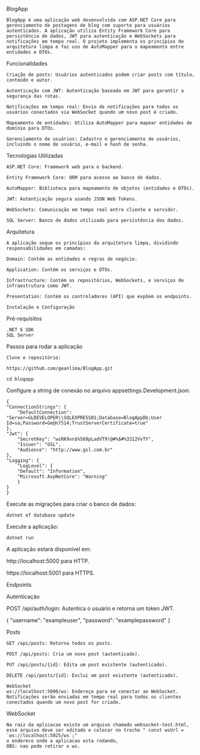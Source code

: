 BlogApp 

    BlogApp é uma aplicação web desenvolvida com ASP.NET Core para gerenciamento de postagens de blog com suporte para usuários autenticados. A aplicação utiliza Entity Framework Core para persistência de dados, JWT para autenticação e WebSockets para notificações em tempo real. O projeto implementa os princípios de arquitetura limpa e faz uso de AutoMapper para o mapeamento entre entidades e DTOs. 

Funcionalidades 

    Criação de posts: Usuários autenticados podem criar posts com título, conteúdo e autor. 

    Autenticação com JWT: Autenticação baseada em JWT para garantir a segurança das rotas. 

    Notificações em tempo real: Envio de notificações para todos os usuários conectados via WebSocket quando um novo post é criado. 

    Mapeamento de entidades: Utiliza AutoMapper para mapear entidades de domínio para DTOs. 

    Gerenciamento de usuários: Cadastro e gerenciamento de usuários, incluindo o nome de usuário, e-mail e hash de senha. 



Tecnologias Utilizadas 

    ASP.NET Core: Framework web para o backend. 

    Entity Framework Core: ORM para acesso ao banco de dados. 

    AutoMapper: Biblioteca para mapeamento de objetos (entidades e DTOs). 

    JWT: Autenticação segura usando JSON Web Tokens. 

    WebSockets: Comunicação em tempo real entre cliente e servidor. 

    SQL Server: Banco de dados utilizado para persistência dos dados. 

 

Arquitetura 

    A aplicação segue os princípios da arquitetura limpa, dividindo responsabilidades em camadas: 

    Domain: Contém as entidades e regras de negócio. 

    Application: Contém os serviços e DTOs. 

    Infrastructure: Contém os repositórios, WebSockets, e serviços de infraestrutura como JWT. 

    Presentation: Contém os controladores (API) que expõem os endpoints. 

    Instalação e Configuração 


Pré-requisitos 

    .NET 6 SDK 
    SQL Server 
 

Passos para rodar a aplicação 

    Clone o repositório: 

    https://github.com/geanlima/BlogApp.git 

    cd blogapp  

Configure a string de conexão no arquivo appsettings.Development.json:

    {
    "ConnectionStrings": {
        "DefaultConnection": "Server=GLDEVELOPER\\SQLEXPRESS01;Database=BlogAppDb;User Id=sa;Password=Ge@n7514;TrustServerCertificate=true"
    },
    "Jwt": {
        "SecretKey": "wsRK9vn$%569pLadVT9!@#%$#%3312VvTY",
        "Issuer": "GSL",
        "Audience": "http://www.gsl.com.br"
    },
    "Logging": {
        "LogLevel": {
        "Default": "Information",
        "Microsoft.AspNetCore": "Warning"
        }
    }
    }

Execute as migrações para criar o banco de dados:  

    dotnet ef database update  

Execute a aplicação: 

    dotnet run 
 
A aplicação estará disponível em: 

http://localhost:5000  para HTTP. 

https://localhost:5001  para HTTPS. 


Endpoints

Autenticação

POST /api/auth/login: Autentica o usuário e retorna um token JWT.

{
  "username": "exampleuser",
  "password": "examplepassword"
}

Posts

    GET /api/posts: Retorna todos os posts.

    POST /api/posts: Cria um novo post (autenticado).

    PUT /api/posts/{id}: Edita um post existente (autenticado).

    DELETE /api/posts/{id}: Exclui um post existente (autenticado).
    
    WebSocket
    ws://localhost:5000/ws: Endereço para se conectar ao WebSocket. Notificações serão enviadas em tempo real para todos os clientes conectados quando um novo post for criado.

WebSocket

    Na raiz da aplicacao existe um arquivo chamado websocket-test.html, esse arquivo deve ser editado e colocar no trecho " const wsUrl = `ws://localhost:5025/ws`;"
    o endereco onde a aplicacao esta rodando, 
    OBS: nao pode retirar o ws.
